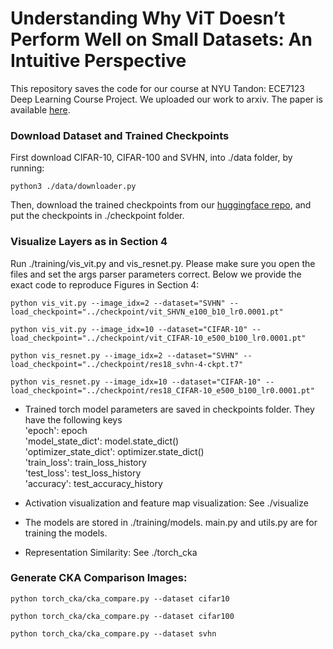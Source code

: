 # Understanding Why ViT Doesn’t Perform Well on Small Datasets: An Intuitive Perspective

This repository saves the code for our course at NYU Tandon: ECE7123 Deep Learning Course Project. We uploaded our work to arxiv. The paper is available [here](https://arxiv.org/abs/2302.03751).

### Download Dataset and Trained Checkpoints
First download CIFAR-10, CIFAR-100 and SVHN, into ./data folder, by running:
```
python3 ./data/downloader.py
``` 
Then, download the trained checkpoints from our [huggingface repo](https://huggingface.co/datasets/BoyuanJackchen/Visualize-Transformer-ResNet18-Checkpoints/tree/main), and put the checkpoints in ./checkpoint folder.

### Visualize Layers as in Section 4
Run ./training/vis_vit.py and vis_resnet.py. Please make sure you open the files and set the args parser parameters correct. Below we provide the exact code to reproduce Figures in Section 4: <br />
```
python vis_vit.py --image_idx=2 --dataset="SVHN" --load_checkpoint="../checkpoint/vit_SHVN_e100_b10_lr0.0001.pt" 
```
```
python vis_vit.py --image_idx=10 --dataset="CIFAR-10" --load_checkpoint="../checkpoint/vit_CIFAR-10_e500_b100_lr0.0001.pt"
```
```
python vis_resnet.py --image_idx=2 --dataset="SVHN" --load_checkpoint="../checkpoint/res18_svhn-4-ckpt.t7"
```
```
python vis_resnet.py --image_idx=10 --dataset="CIFAR-10" --load_checkpoint="../checkpoint/res18_CIFAR-10_e500_b100_lr0.0001.pt"
```

- Trained torch model parameters are saved in checkpoints folder. They have the following keys <br />
    'epoch': epoch <br />
    'model_state_dict': model.state_dict() <br />
    'optimizer_state_dict': optimizer.state_dict() <br />
    'train_loss': train_loss_history <br />
    'test_loss': test_loss_history <br />
    'accuracy': test_accuracy_history

- Activation visualization and feature map visualization: See ./visualize

- The models are stored in ./training/models. main.py and utils.py are for training the models. 

- Representation Similarity: See ./torch_cka 

### Generate CKA Comparison Images:
```
python torch_cka/cka_compare.py --dataset cifar10
```
```
python torch_cka/cka_compare.py --dataset cifar100
```
```
python torch_cka/cka_compare.py --dataset svhn
```
